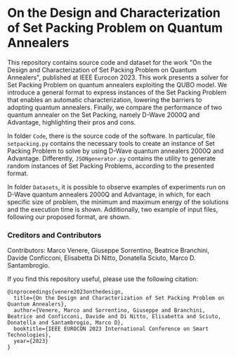 # On the Design and Characterization of Set Packing Problem on Quantum Annealers

This repository contains source code and dataset for the work "On the Design and Characterization of Set Packing Problem on Quantum Annealers", published at IEEE Eurocon 2023. 
This work presents a solver for Set Packing Problem on quantum annealers exploiting the QUBO model. We
introduce a general format to express instances of the Set Packing Problem that enables an automatic characterization, lowering the barriers to adopting quantum annealers. Finally, we compare the performance of two quantum annealer on the Set Packing, namely D-Wave 2000Q and Advantage, highlighting their pros and cons.

In folder `Code`, there is the source code of the software. 
In particular, file `setpacking.py` contains the necessary tools to create an instance of Set Packing Problem to solve by using D-Wave quantum annealers 2000Q and Advantage.
Differently, `JSONgenerator.py` contains the utility to generate random instances of Set Packing Problems, according to the presented format.

In folder `Datasets`, it is possible to observe examples of experiments run on D-Wave quantum annealers 2000Q and Advantage, in which, for each specific size of problem, the minimum and maximum energy of the solutions and the execution time is shown.
Additionally, two example of input files, following our proposed format, are shown.

### Creditors and Contributors
Contributors:  Marco Venere, Giuseppe Sorrentino, Beatrice Branchini, Davide Conficconi, Elisabetta Di Nitto, Donatella Sciuto, Marco D. Santambrogio.

If you find this repository useful, please use the following citation:


```
@inproceedings{venere2023onthedesign,
  title={On the Design and Characterization of Set Packing Problem on Quantum Annealers},
  author={Venere, Marco and Sorrentino, Giuseppe and Branchini, Beatrice and Conficconi, Davide and Di Nitto, Elisabetta and Sciuto, Donatella and Santambrogio, Marco D},
  booktitle={IEEE EUROCON 2023 International Conference on Smart Technologies},
  year={2023}
}

```
